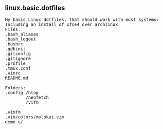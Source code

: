 ## linux.basic.dotfiles

<pre>
My basic Linux dotfiles, that should work with most systems:
Including an install of xfce4 over archlinux
Files:
.bash_aliases
.bash_logout
.bashrc
.gdbinit
.gitconfig
.gitignore
.profile
.tmux.conf
.vimrc
README.md

Folders:
.config /htop
        /neofetch
        /vifm

.vimfm
.vim/colors/molokai.vim
demo-c/
</pre>


